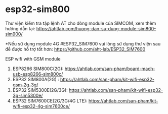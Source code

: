 # esp32-sim800
Thư viện kiểm tra tập lệnh AT cho dòng module của SIMCOM, xem thêm hướng dẫn tại:
https://ahtlab.com/huong-dan-su-dung-module-sim800-sim900/

*Nếu sử dụng module 4G #ESP32_SIM7600 vui lòng sử dụng thư viện sau để được hỗ trợ tốt hơn:
https://github.com/aht-lab/ESP32_SIM7600

ESP wifi with GSM module
1. ESP8266 SIM800C(2G): https://ahtlab.com/san-pham/board-mach-usb-esp8266-sim800c/
2. ESP32 SIM800A(2G) : https://ahtlab.com/san-pham/kit-wifi-esp32-gsm-2g-3g/
3. ESP32 SIM5300E(2G/3G): https://ahtlab.com/san-pham/kit-wifi-esp32-3g-sim5300e/
4. ESP32 SIM7600CE(2G/3G/4G LTE): https://ahtlab.com/san-pham/kit-wifi-esp32-4g-sim7600ce/
